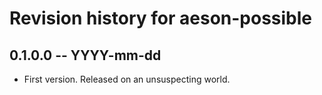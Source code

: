 # Revision history for aeson-possible

## 0.1.0.0 -- YYYY-mm-dd

* First version. Released on an unsuspecting world.

